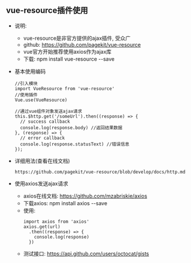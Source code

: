 ## vue-resource插件使用
* 说明:
  * vue-resource是非官方提供的ajax插件, 受众广
  * github: https://github.com/pagekit/vue-resource
  * vue官方开始推荐使用axios作为ajax库
  * 下载: npm install vue-resource --save
* 基本使用编码
  ```
  //引入模块
  import VueResource from 'vue-resource'
  //使用插件
  Vue.use(VueResource)
 
  //通过vue组件对象发送ajax请求
  this.$http.get('/someUrl').then((response) => {
    // success callback
    console.log(response.body) //返回结果数据
  }, (response) => {
    // error callback
    console.log(response.statusText) //错误信息
  });
  ```
* 详细用法(查看在线文档)
  ```
  https://github.com/pagekit/vue-resource/blob/develop/docs/http.md
  ```
  
* 使用axios发送ajax请求
  * axios在线文档: https://github.com/mzabriskie/axios
  * 下载axios: npm install axios --save
  * 使用:
    ```
    import axios from 'axios'
    axios.get(url)
      .then((response) => {
        console.log(response)
      })
    ```
  * 测试接口: https://api.github.com/users/octocat/gists
